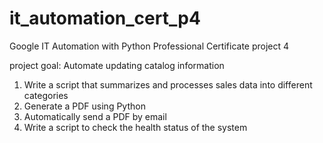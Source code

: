 # it_automation_cert_p4
Google IT Automation with Python Professional Certificate project 4

project goal: Automate updating catalog information
1. Write a script that summarizes and processes sales data into different categories
2. Generate a PDF using Python
3. Automatically send a PDF by email
4. Write a script to check the health status of the system
